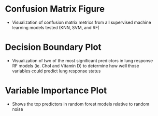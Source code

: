 # Confusion Matrix Figure
- Visualization of confusion matrix metrics from all supervised machine learning models tested (KNN, SVM, and RF)

# Decision Boundary Plot
- Visualization of two of the most significant predictors in lung response RF models (ie. Chol and Vitamin D) to determine how well those variables could predict lung response status

# Variable Importance Plot
- Shows the top predictors in random forest models relative to random noise
